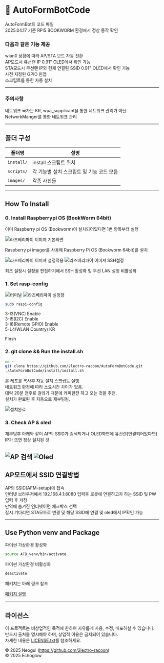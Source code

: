 # 🚀 AutoFormBotCode

AutoFormBot의 코드 파일  
2025.04.17 기준 RPI5 BOOKWORM 환경에서 정상 동작 확인  

### 다음과 같은 기능 제공

wlan0 상황에 따라 AP/STA 모드 자동 전환  
AP모드시 유선랜 IP 0.91" OLED에서 확인 가능  
STA모드시 무선랜 IP와 현재 연결된 SSID 0.91" OLED에서 확인 가능  
사전 지정된 GPIO 핀맵  
스크립트를 통한 자동 설치

---

### 주의사항

네트워크 국가는 KR, wpa_supplicant을 통한 네트워크 관리가 아닌 NetworkManger를 통한 네트워크 관리

---

## 폴더 구성

| 폴더명 | 설명 |
|--------|------|
| `install/` | install 스크립트 위치 |
| `scripts/` | 각 기능별 설치 스크립트 및 기능 코드 모음|
| `images/` | 각종 사진들 |

---

## How To Install

### 0. Install Raspberrypi OS (BookWorm 64bit)

이미 Raspberry pi OS (Bookworm)이 설치되어있다면 1번 항목부터 실행  

![라즈베리파이 이미져 기본화면](images/imager_basic.png)

Raspberry pi imager를 사용해 Raspberry Pi OS (Bookworm 64bit)를 설치

![라즈베리파이 이미져 설정적용](images/imager_custom.png)
![라즈베리파이 이미져 SSH설정](images/imager_ssh.png)

최초 설정시 설정을 편집하기에서 SSH 활성화 및 무선 LAN 설정 비활성화

### 1. Set rasp-config

![터미널](images/terminal.png)
![라즈베리파이 설정창](images/raspi-config.png)

```bash
sudo raspi-config
```
3-I3(VNC)          Enable  
3-I5(I2C)          Enable  
3-I8(Remote GPIO)  Enable  
5-L4(WLAN Country) KR  

Finsh  

### 2. git clone && Run the install.sh

```bash
cd ~
git clone https://github.com/2lectro-racoon/AutoFormBotCode.git
./AutoFormBotCode/install/install.sh
```

본 레포를 복사후 자동 설치 스크립트 실행.  
네트워크 환경에 따라 소요시간 차이가 있음.  
대략 20분 전후로 걸리기 때문에 커피한잔 하고 오는 것을 추천.  
설치가 완료된 후 자동으로 재부팅됨.  

![설치완료](images/install_done.png)

### 3. Check AP & oled

재부팅후 아래와 같이 AP의 SSID가 검색되거나 OLED화면에 유선랜(연결되어있다면) IP가 뜨면 정상 설치된 것  

![AP 검색](images/AP_SSID.png)
![Oled](images/oled.jpeg)
---

## AP모드에서 SSID 연결방법

AP의 SSID(AFM-setup)에 접속  
인터넷 브라우저에서 192.168.4.1:8080 입력후 로봇에 연결하고자 하는 SSID 및 PW 입력 후 저장  
만약에 숨겨진 인터넷이면 체크박스 선택  
잠시 기다리면 STA모드로 변경 및 해당 SSID에 연결 및 oled에서 IP확인 가능  

---
## Use Python venv and Package

파이썬 가상환경 활성화  

```bash
source AFB_venv/bin/activate
```

파이썬 가상환경 비활성화  

```bash
deactivate
```

패키지는 아래 링크 참조  

[패키지 설명](/scripts/package/)

---
## 라이선스

이 프로젝트는 비상업적인 목적에 한하여 자유롭게 사용, 수정, 배포하실 수 있습니다.  
반드시 출처를 명시해야 하며, 상업적 이용은 금지되어 있습니다.  
자세한 내용은 [LICENSE.txt](LICENSE.txt)를 참조하세요.

© 2025 Neogul (https://github.com/2lectro-racoon)  
© 2025 Echoglow
